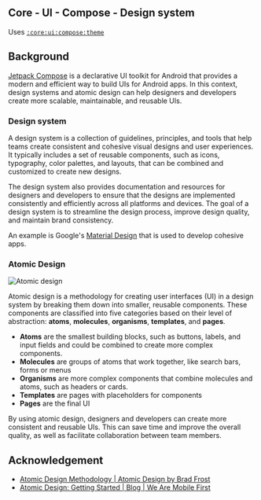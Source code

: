 ## Core - UI - Compose - Design system

Uses [`:core:ui:compose:theme`](../theme/README.md)

## Background

[Jetpack Compose](https://developer.android.com/jetpack/compose) is a declarative UI toolkit for Android that provides a modern and efficient way to build UIs for Android apps. In this context, design systems and atomic design can help designers and developers create more scalable, maintainable, and reusable UIs.

### Design system

A design system is a collection of guidelines, principles, and tools that help teams create consistent and cohesive visual designs and user experiences.
It typically includes a set of reusable components, such as icons, typography, color palettes, and layouts, that can be combined and customized to create new designs.

The design system also provides documentation and resources for designers and developers to ensure that the designs are implemented consistently and efficiently across all platforms and devices.
The goal of a design system is to streamline the design process, improve design quality, and maintain brand consistency.

An example is Google's [Material Design](https://m3.material.io/) that is used to develop cohesive apps.

### Atomic Design

![Atomic design](assets/images/atomic_design.svg)

Atomic design is a methodology for creating user interfaces (UI) in a design system by breaking them down into smaller, reusable components.
These components are classified into five categories based on their level of abstraction: **atoms**, **molecules**, **organisms**, **templates**, and **pages**.

- **Atoms** are the smallest building blocks, such as buttons, labels, and input fields and could be combined to create more complex components.
- **Molecules** are groups of atoms that work together, like search bars, forms or menus
- **Organisms** are more complex components that combine molecules and atoms, such as headers or cards.
- **Templates** are pages with placeholders for components
- **Pages** are the final UI

By using atomic design, designers and developers can create more consistent and reusable UIs.
This can save time and improve the overall quality, as well as facilitate collaboration between team members.

## Acknowledgement

- [Atomic Design Methodology | Atomic Design by Brad Frost](https://atomicdesign.bradfrost.com/chapter-2/)
- [Atomic Design: Getting Started | Blog | We Are Mobile First](https://www.wearemobilefirst.com/blog/atomic-design)

